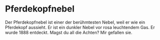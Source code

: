 # Pferdekopfnebel

Der Pferdekopfnebel ist einer der berühmtesten Nebel, weil er wie ein Pferdekopf
aussieht. Er ist ein dunkler Nebel vor rosa leuchtendem Gas. Er wurde 1888
entdeckt. Magst du all die Achten? Mir gefallen sie.
